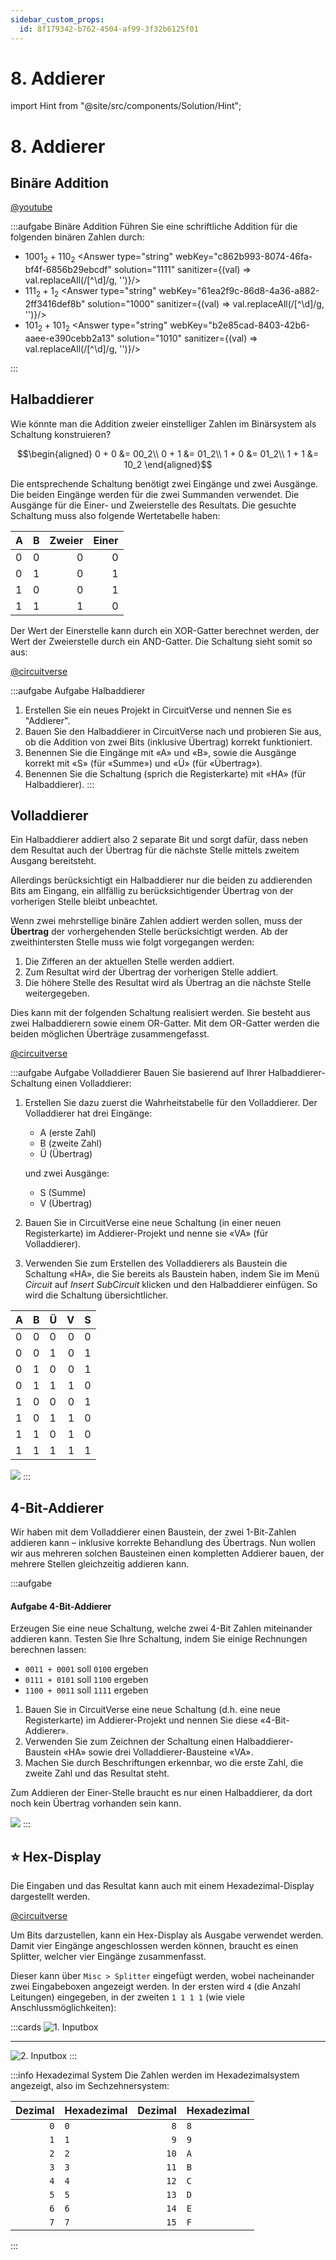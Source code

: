 ```yaml
---
sidebar_custom_props:
  id: 8f179342-b762-4504-af99-3f32b6125f01
---
```


# 8. Addierer

import Hint from "@site/src/components/Solution/Hint";

# 8. Addierer

## Binäre Addition

[@youtube](https://www.youtube-nocookie.com/embed/x7ka0QwKciA)

:::aufgabe Binäre Addition
Führen Sie eine schriftliche Addition für die folgenden binären Zahlen durch:

- $1001_2 + 110_2$
  <Answer type="string" webKey="c862b993-8074-46fa-bf4f-6856b29ebcdf" solution="1111" sanitizer={(val) => val.replaceAll(/[^\d]/g, '')}/>
- $111_2 + 1_2$
  <Answer type="string" webKey="61ea2f9c-86d8-4a36-a882-2ff3416def8b" solution="1000" sanitizer={(val) => val.replaceAll(/[^\d]/g, '')}/>
- $101_2 + 101_2$
  <Answer type="string" webKey="b2e85cad-8403-42b6-aaee-e390cebb2a13" solution="1010" sanitizer={(val) => val.replaceAll(/[^\d]/g, '')}/>

:::

## Halbaddierer

Wie könnte man die Addition zweier einstelliger Zahlen im Binärsystem als Schaltung konstruieren?

$$\begin{aligned}
0 + 0 &= 00_2\\
0 + 1 &= 01_2\\
1 + 0 &= 01_2\\
1 + 1 &= 10_2
\end{aligned}$$

Die entsprechende Schaltung benötigt zwei Eingänge und zwei Ausgänge. Die beiden Eingänge werden für die zwei Summanden verwendet. Die Ausgänge für die Einer- und Zweierstelle des Resultats. Die gesuchte Schaltung muss also folgende Wertetabelle haben:

<div className="slim-table">

| A    | B    | Zweier | Einer |
| :--- | :--- | -----: | ----: |
| 0    | 0    |      0 |     0 |
| 0    | 1    |      0 |     1 |
| 1    | 0    |      0 |     1 |
| 1    | 1    |      1 |     0 |

</div>

Der Wert der Einerstelle kann durch ein XOR-Gatter berechnet werden, der Wert der Zweierstelle durch ein AND-Gatter. Die Schaltung sieht somit so aus:

[@circuitverse](https://circuitverse.org/simulator/embed/rothe-half-adder-vertical)

:::aufgabe Aufgabe Halbaddierer
1. Erstellen Sie ein neues Projekt in CircuitVerse und nennen Sie es "Addierer".
2. Bauen Sie den Halbaddierer in CircuitVerse nach und probieren Sie aus, ob die Addition von zwei Bits (inklusive Übertrag) korrekt funktioniert.
3. Benennen Sie die Eingänge mit «A» und «B», sowie die Ausgänge korrekt mit «S» (für «Summe») und «Ü» (für «Übertrag»).
4. Benennen Sie die Schaltung (sprich die Registerkarte) mit «HA» (für Halbaddierer).
:::

## Volladdierer

Ein Halbaddierer addiert also 2 separate Bit und sorgt dafür, dass neben dem Resultat auch der Übertrag für die nächste Stelle mittels zweitem Ausgang bereitsteht.

Allerdings berücksichtigt ein Halbaddierer nur die beiden zu addierenden Bits am Eingang, ein allfällig zu berücksichtigender Übertrag von der vorherigen Stelle bleibt unbeachtet.

Wenn zwei mehrstellige binäre Zahlen addiert werden sollen, muss der **Übertrag** der vorhergehenden Stelle berücksichtigt werden. Ab der zweithintersten Stelle muss wie folgt vorgegangen werden:

1. Die Zifferen an der aktuellen Stelle werden addiert.
2. Zum Resultat wird der Übertrag der vorherigen Stelle addiert.
3. Die höhere Stelle des Resultat wird als Übertrag an die nächste Stelle weitergegeben.

Dies kann mit der folgenden Schaltung realisiert werden. Sie besteht aus zwei Halbaddierern sowie einem OR-Gatter. Mit dem OR-Gatter werden die beiden möglichen Überträge zusammengefasst.

[@circuitverse](https://circuitverse.org/simulator/embed/rothe-full-adder-vertical)

:::aufgabe Aufgabe Volladdierer
Bauen Sie basierend auf Ihrer Halbaddierer-Schaltung einen Volladdierer:

1. Erstellen Sie dazu zuerst die Wahrheitstabelle für den Volladdierer. Der Volladdierer hat drei Eingänge:
    - A (erste Zahl)
    - B (zweite Zahl)
    - Ü (Übertrag)

    und zwei Ausgänge:

    - S (Summe)
    - V (Übertrag)

2. Bauen Sie in CircuitVerse eine neue Schaltung (in einer neuen Registerkarte) im Addierer-Projekt und nenne sie «VA» (für Volladdierer).
3. Verwenden Sie zum Erstellen des Volladdierers als Baustein die Schaltung «HA», die Sie bereits als Baustein haben, indem Sie im Menü _Circuit_ auf _Insert SubCircuit_ klicken und den Halbaddierer einfügen. So wird die Schaltung übersichtlicher.

<Solution webKey="e46e1f4f-3032-4c10-94c5-3bd0db8df748">

<div className="slim-table">

| A    | B    | Ü    |    V |    S |
| :--- | :--- | :--- | ---: | ---: |
| 0    | 0    | 0    |    0 |    0 |
| 0    | 0    | 1    |    0 |    1 |
| 0    | 1    | 0    |    0 |    1 |
| 0    | 1    | 1    |    1 |    0 |
| 1    | 0    | 0    |    0 |    1 |
| 1    | 0    | 1    |    1 |    0 |
| 1    | 1    | 0    |    1 |    0 |
| 1    | 1    | 1    |    1 |    1 |

</div>

![](images/09-cv-va.png)
</Solution>
:::

## 4-Bit-Addierer
Wir haben mit dem Volladdierer einen Baustein, der zwei 1-Bit-Zahlen addieren kann – inklusive korrekte Behandlung des Übertrags. Nun wollen wir aus mehreren solchen Bausteinen einen kompletten Addierer bauen, der mehrere Stellen gleichzeitig addieren kann.

:::aufgabe

#### Aufgabe 4-Bit-Addierer

Erzeugen Sie eine neue Schaltung, welche zwei 4-Bit Zahlen miteinander addieren kann. Testen Sie Ihre Schaltung, indem Sie einige Rechnungen berechnen lassen:

- `0011 + 0001` soll `0100` ergeben
- `0111 + 0101` soll `1100` ergeben
- `1100 + 0011` soll `1111` ergeben

1. Bauen Sie in CircuitVerse eine neue Schaltung (d.h. eine neue Registerkarte) im Addierer-Projekt und nennen Sie diese «4-Bit-Addierer».
2. Verwenden Sie zum Zeichnen der Schaltung einen Halbaddierer-Baustein «HA» sowie drei Volladdierer-Bausteine «VA».
3. Machen Sie durch Beschriftungen erkennbar, wo die erste Zahl, die zweite Zahl und das Resultat steht. 

<Hint>

Zum Addieren der Einer-Stelle braucht es nur einen Halbaddierer, da dort noch kein Übertrag vorhanden sein kann.
</Hint>

<Solution webKey="e46e1f4f-3032-4c10-94c5-3bd0db8df748">

![](images/09-cv-4-bit-adder.png)
</Solution>
:::

## ⭐️ Hex-Display

Die Eingaben und das Resultat kann auch mit einem Hexadezimal-Display dargestellt werden.

[@circuitverse](https://circuitverse.org/simulator/embed/hexdisplay-bb9aa46e-4626-442a-ba98-6589c6ab9df1)

Um Bits darzustellen, kann ein Hex-Display als Ausgabe verwendet werden. Damit vier Eingänge angeschlossen werden können, braucht es einen Splitter, welcher vier Eingänge zusammenfasst.

Dieser kann über `Misc > Splitter` eingefügt werden, wobei nacheinander zwei Eingabeboxen angezeigt werden. In der ersten wird `4` (die Anzahl Leitungen) eingegeben, in der zweiten `1 1 1 1` (wie viele Anschlussmöglichkeiten):

:::cards
![1. Inputbox](images/02-hex-display-q1.png)
***
![2. Inputbox](images/02-hex-display-q2.png)
:::

:::info Hexadezimal System
Die Zahlen werden im Hexadezimalsystem angezeigt, also im Sechzehnersystem:

<div className="slim-table">

| Dezimal | Hexadezimal | Dezimal | Hexadezimal |
| ------: | :---------- | ------: | :---------- |
|     `0` | `0`         |     `8` | `8`         |
|     `1` | `1`         |     `9` | `9`         |
|     `2` | `2`         |    `10` | `A`         |
|     `3` | `3`         |    `11` | `B`         |
|     `4` | `4`         |    `12` | `C`         |
|     `5` | `5`         |    `13` | `D`         |
|     `6` | `6`         |    `14` | `E`         |
|     `7` | `7`         |    `15` | `F`         |

</div>

:::
